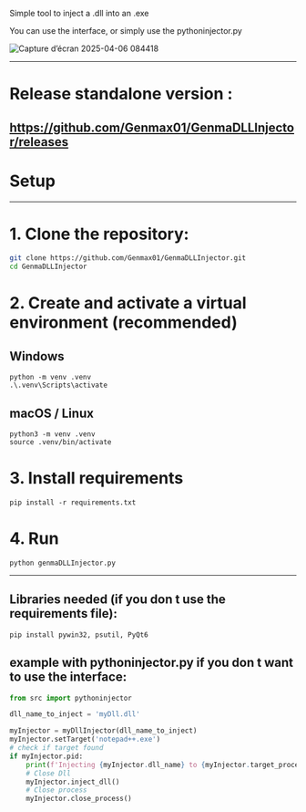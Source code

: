 
Simple tool to inject a .dll into an .exe

You can use the interface, or simply use the pythoninjector.py

![Capture d’écran 2025-04-06 084418](https://github.com/user-attachments/assets/95cb0a37-411a-4223-b82e-c2f4f8b046ec)

----------------
# Release standalone version :
https://github.com/Genmax01/GenmaDLLInjector/releases
----------------
# Setup
----------------
# 1. Clone the repository:
   ```bash
   git clone https://github.com/Genmax01/GenmaDLLInjector.git
   cd GenmaDLLInjector
   ```

# 2. Create and activate a virtual environment (recommended)
## Windows
```
python -m venv .venv
.\.venv\Scripts\activate
```
## macOS / Linux
```
python3 -m venv .venv
source .venv/bin/activate
```
# 3. Install requirements
```
pip install -r requirements.txt
```
# 4. Run
```
python genmaDLLInjector.py
```

----------------

## Libraries needed (if you don t use the requirements file):
```
pip install pywin32, psutil, PyQt6  
```

## example with pythoninjector.py if you don t want to use the interface:
```python
from src import pythoninjector

dll_name_to_inject = 'myDll.dll'

myInjector = myDllInjector(dll_name_to_inject)
myInjector.setTarget('notepad++.exe')
# check if target found
if myInjector.pid:
    print(f'Injecting {myInjector.dll_name} to {myInjector.target_process_name}. PID: {myInjector.pid}')
    # Close Dll
    myInjector.inject_dll()
    # Close process
    myInjector.close_process()

```
